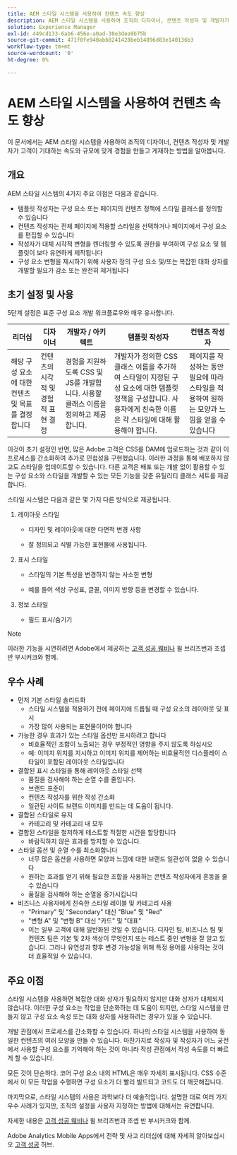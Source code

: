 ```yaml
---
title: AEM 스타일 시스템을 사용하여 컨텐츠 속도 향상
description: AEM 스타일 시스템을 사용하여 조직의 디자이너, 콘텐츠 작성자 및 개발자가 고객이 기대하는 속도와 규모에 따라 경험을 만들고 게재하는 방법을 알아봅니다.
solution: Experience Manager
exl-id: 449cd133-6ab6-456e-a0ad-30e3dea9b75b
source-git-commit: 471f0fe940abb8241428beb14896d83e140136b3
workflow-type: tm+mt
source-wordcount: '0'
ht-degree: 0%

---
```


# AEM 스타일 시스템을 사용하여 컨텐츠 속도 향상

이 문서에서는 AEM 스타일 시스템을 사용하여 조직의 디자이너, 컨텐츠 작성자 및 개발자가 고객이 기대하는 속도와 규모에 맞게 경험을 만들고 게재하는 방법을 알아봅니다.

## 개요

AEM 스타일 시스템의 4가지 주요 이점은 다음과 같습니다.

* 템플릿 작성자는 구성 요소 또는 페이지의 컨텐츠 정책에 스타일 클래스를 정의할 수 있습니다
* 컨텐츠 작성자는 전체 페이지에 적용할 스타일을 선택하거나 페이지에서 구성 요소를 편집할 수 있습니다
* 작성자가 대체 시각적 변형을 렌더링할 수 있도록 권한을 부여하여 구성 요소 및 템플릿이 보다 유연하게 제작됩니다
* 구성 요소 변형을 제시하기 위해 사용자 정의 구성 요소 및/또는 복잡한 대화 상자를 개발할 필요가 감소 또는 완전히 제거됩니다

## 초기 설정 및 사용

5단계 설정은 표준 구성 요소 개발 워크플로우와 매우 유사합니다.

| **리더십** | **디자이너** | **개발자 / 아키텍트** | **템플릿 작성자** | **컨텐츠 작성자** |
| --- | --- | --- | --- | --- |
| 해당 구성 요소에 대한 컨텐츠 및 목표를 결정합니다 | 컨텐츠의 시각적 및 경험적 표현 결정 | 경험을 지원하도록 CSS 및 JS를 개발합니다. 사용할 클래스 이름을 정의하고 제공합니다. | 개발자가 정의한 CSS 클래스 이름을 추가하여 스타일이 지정된 구성 요소에 대한 템플릿 정책을 구성합니다. 사용자에게 친숙한 이름은 각 스타일에 대해 활용해야 합니다. | 페이지를 작성하는 동안 필요에 따라 스타일을 적용하여 원하는 모양과 느낌을 얻을 수 있습니다 |

이것이 초기 설정인 반면, 많은 Adobe 고객은 CSS를 DAM에 업로드하는 것과 같이 이 프로세스를 간소화하여 추가로 민첩성을 구현했습니다. 이러한 과정을 통해 배포하지 않고도 스타일을 업데이트할 수 있습니다. 다른 고객은 배포 또는 개발 없이 활용할 수 있는 구성 요소와 스타일을 개발할 수 있는 모든 기능을 갖춘 유틸리티 클래스 세트를 제공합니다.

스타일 시스템은 다음과 같은 몇 가지 다른 방식으로 제공됩니다.

1. 레이아웃 스타일

   * 디자인 및 레이아웃에 대한 다면적 변경 사항

   * 잘 정의되고 식별 가능한 표현물에 사용됩니다.

1. 표시 스타일
   * 스타일의 기본 특성을 변경하지 않는 사소한 변형

   * 예를 들어 색상 구성표, 글꼴, 이미지 방향 등을 변경할 수 있습니다.

1. 정보 스타일

   * 필드 표시/숨기기

>[!NOTE]
>
>이러한 기능을 시연하려면 Adobe에서 제공하는 [고객 성공 웨비나](https://adobecustomersuccess.adobeconnect.com/pob610c9mffjmp4/) 윌 브리즈번과 조셉 반 부시커크와 함께.

## 우수 사례

* 먼저 기본 스타일 솔리드화
   * 스타일 시스템을 적용하기 전에 페이지에 드롭될 때 구성 요소의 레이아웃 및 표시
   * 가장 많이 사용되는 표현물이어야 합니다
* 가능한 경우 효과가 있는 스타일 옵션만 표시하려고 합니다
   * 비효율적인 조합이 노출되는 경우 부정적인 영향을 주지 않도록 하십시오
   * 예: 이미지 위치를 지시하고 이미지 위치를 제어하는 비효율적인 디스플레이 스타일이 포함된 레이아웃 스타일입니다
* 결합된 표시 스타일을 통해 레이아웃 스타일 선택
   * 품질을 검사해야 하는 순열 수를 줄입니다.
   * 브랜드 표준이
   * 컨텐츠 작성자를 위한 작성 간소화
   * 일관된 사이트 브랜드 이미지를 만드는 데 도움이 됩니다.
* 결합된 스타일로 유지
   * 카테고리 및 카테고리 내 모두
* 결합된 스타일을 철저하게 테스트할 적절한 시간을 할당합니다
   * 바람직하지 않은 효과를 방지할 수 있습니다.
* 스타일 옵션 및 순열 수를 최소화합니다
   * 너무 많은 옵션을 사용하면 모양과 느낌에 대한 브랜드 일관성이 없을 수 있습니다
   * 원하는 효과를 얻기 위해 필요한 조합을 사용하는 콘텐츠 작성자에게 혼동을 줄 수 있습니다
   * 품질을 검사해야 하는 순열을 증가시킵니다
* 비즈니스 사용자에게 친숙한 스타일 레이블 및 카테고리 사용
   * &quot;Primary&quot; 및 &quot;Secondary&quot; 대신 &quot;Blue&quot; 및 &quot;Red&quot;
   * &quot;변형 A&quot; 및 &quot;변형 B&quot; 대신 &quot;카드&quot; 및 &quot;대표&quot;
   * 이는 일부 고객에 대해 일반화된 것일 수 있습니다. 디자인 팀, 비즈니스 팀 및 컨텐츠 팀은 기본 및 2차 색상이 무엇인지 또는 테스트 중인 변형을 잘 알고 있습니다. 그러나 유연성과 향후 변경 가능성을 위해 특정 용어를 사용하는 것이 더 효율적일 수 있습니다.

## 주요 이점

스타일 시스템을 사용하면 복잡한 대화 상자가 필요하지 않지만 대화 상자가 대체되지 않습니다. 이러한 구성 요소는 작업을 단순화하는 데 도움이 되지만, 스타일 시스템을 만들지 않고 구성 요소 속성 또는 대화 상자를 사용하려는 경우가 있을 수 있습니다.

개발 관점에서 프로세스를 간소화할 수 있습니다. 하나의 스타일 시스템을 사용하여 동일한 컨텐츠의 여러 모양을 만들 수 있습니다. 마찬가지로 작성자 및 작성자가 어느 궁전에서 사용할 구성 요소를 기억해야 하는 것이 아니라 작성 관점에서 작성 속도를 더 빠르게 할 수 있습니다.

모든 것이 단순하다. 코어 구성 요소 내의 HTML은 매우 자세히 표시됩니다. CSS 수준에서 이 모든 작업을 수행하면 구성 요소가 더 빨리 빌드되고 코드도 더 깨끗해집니다.

마지막으로, 스타일 시스템의 사용은 과학보다 더 예술적입니다. 설명한 대로 여러 가지 우수 사례가 있지만, 조직의 설정을 사용자 지정하는 방법에 대해서는 유연합니다.

자세한 내용은 [고객 성공 웨비나](https://adobecustomersuccess.adobeconnect.com/pob610c9mffjmp4/) 윌 브리즈번과 조셉 반 부시커크와 함께.

Adobe Analytics Mobile Apps에서 전략 및 사고 리더십에 대해 자세히 알아보십시오 [고객 성공](https://experienceleague.corp.adobe.com/docs/customer-success/customer-success/overview.html) 허브.
